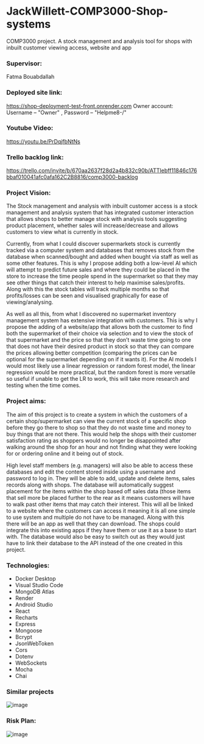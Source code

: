 # JackWillett-COMP3000-Shop-systems
COMP3000 project. A stock management and analysis tool for shops with inbuilt customer viewing access, website and app

### Supervisor: 
Fatma Bouabdallah 

### Deployed site link: 
https://shop-deployment-test-front.onrender.com
Owner account: Username – "Owner" , Password – "Helpme8-/" 

### Youtube Video:
https://youtu.be/PrDqjfbNtNs

### Trello backlog link: 
https://trello.com/invite/b/670aa2637f28d2a4b832c90b/ATTIebff11846c176bbaf010041afc0afa162C2B8816/comp3000-backlog 

### Project Vision:  

The Stock management and analysis with inbuilt customer access is a stock management and analysis system that has integrated customer interaction that allows shops to better manage stock with analysis tools suggesting product placement, whether sales will increase/decrease and allows customers to view what is currently in stock.  

Currently, from what I could discover supermarkets stock is currently tracked via a computer system and databases that removes stock from the database when scanned/bought and added when bought via staff as well as some other features. This is why I propose adding both a low-level AI which will attempt to predict future sales and where they could be placed in the store to increase the time people spend in the supermarket so that they may see other things that catch their interest to help maximise sales/profits. Along with this the stock tables will track multiple months so that profits/losses can be seen and visualised graphically for ease of viewing/analysing.  

As well as all this, from what I discovered no supermarket inventory management system has extensive integration with customers. This is why I propose the adding of a website/app that allows both the customer to find both the supermarket of their choice via selection and to view the stock of that supermarket and the price so that they don’t waste time going to one that does not have their desired product in stock so that they can compare the prices allowing better competition (comparing the prices can be optional for the supermarket depending on if it wants it). For the AI models I would most likely use a linear regression or random forest model, the linear regression would be more practical, but the random forest is more versatile so useful if unable to get the LR to work, this will take more research and testing when the time comes. 

### Project aims:
The aim of this project is to create a system in which the customers of a certain shop/supermarket can view the current stock of a specific shop before they go there to shop so that they do not waste time and money to buy things that are not there. This would help the shops with their customer satisfaction rating as shoppers would no longer be disappointed after walking around the shop for an hour and not finding what they were looking for or ordering online and it being out of stock.

High level staff members (e.g. managers) will also be able to access these databases and edit the content stored inside using a username and password to log in. They will be able to add, update and delete items, sales records along with shops. The database will automatically suggest placement for the items within the shop based off sales data (those items that sell more be placed further to the rear as it means customers will have to walk past other items that may catch their interest. This will all be linked to a website where the customers can access it meaning it is all one simple to use system and multiple do not have to be managed. Along with this there will be an app as well that they can download. The shops could integrate this into existing apps if they have them or use it as a base to start with. The database would also be easy to switch out as they would just have to link their database to the API instead of the one created in this project. 

### Technologies:
- Docker Desktop
- Visual Studio Code
- MongoDB Atlas
- Render
- Android Studio
- React
- Recharts
- Express
- Mongoose
- Bcrypt
- JsonWebToken
- Cors
- Dotenv
- WebSockets
- Mocha
- Chai

### Similar projects

![image](https://github.com/user-attachments/assets/6dd71624-43d8-4ef1-a356-0b8ef031fcfa)

### Risk Plan:

![image](https://github.com/user-attachments/assets/b73ab500-6a67-4c0f-baf7-aef6d968320e)



  

 

 
